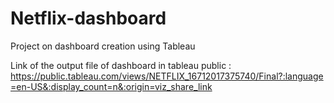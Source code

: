 # Netflix-dashboard
Project on dashboard creation using Tableau

Link of the output file of dashboard in tableau public : https://public.tableau.com/views/NETFLIX_16712017375740/Final?:language=en-US&:display_count=n&:origin=viz_share_link 
